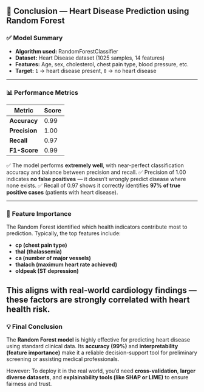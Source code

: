 ## 🧠 **Conclusion — Heart Disease Prediction using Random Forest**

### ✅ **Model Summary**

* **Algorithm used:** RandomForestClassifier
* **Dataset:** Heart Disease dataset (1025 samples, 14 features)
* **Features:** Age, sex, cholesterol, chest pain type, blood pressure, etc.
* **Target:** `1` → heart disease present, `0` → no heart disease

---

### 📊 **Performance Metrics**

| Metric        | Score |
| ------------- | ----- |
| **Accuracy**  | 0.99  |
| **Precision** | 1.00  |
| **Recall**    | 0.97  |
| **F1-Score**  | 0.99  |

✅ The model performs **extremely well**, with near-perfect classification accuracy and balance between precision and recall.
✅ Precision of 1.00 indicates **no false positives** — it doesn’t wrongly predict disease where none exists.
✅ Recall of 0.97 shows it correctly identifies **97% of true positive cases** (patients with heart disease).

---

### 🌿 **Feature Importance**

The Random Forest identified which health indicators contribute most to prediction.
Typically, the top features include:

* **cp (chest pain type)**
* **thal (thalassemia)**
* **ca (number of major vessels)**
* **thalach (maximum heart rate achieved)**
* **oldpeak (ST depression)**

This aligns with real-world cardiology findings — these factors are strongly correlated with heart health risk.
---
### 💡 **Final Conclusion**

The **Random Forest model** is highly effective for predicting heart disease using standard clinical data.
Its **accuracy (99%)** and **interpretability (feature importance)** make it a reliable decision-support tool for preliminary screening or assisting medical professionals.

However: To deploy it in the real world, you’d need **cross-validation**, **larger diverse datasets**, and **explainability tools (like SHAP or LIME)** to ensure fairness and trust.


